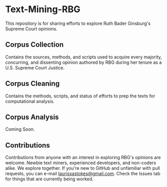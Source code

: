 # Text-Mining-RBG
This repository is for sharing efforts to explore Ruth Bader Ginsburg's Supreme Court opinions.

**Corpus Collection**
---
Contains the sources, methods, and scripts used to acquire every majority, concurring, and dissenting opinion authored by RBG during her tenure as a U.S. Supreme Court Justice. 

**Corpus Cleaning**
---
Contains the methods, scripts, and status of efforts to prep the texts for computational analysis. 

**Corpus Analysis**
---
Coming Soon. 

**Contributions**
---
Contributions from anyone with an interest in exploring RBG's opinions are welcome. Newbie text miners, experienced developers, and non-coders alike. We explore together. If you're new to GitHub and unfamiliar with pull requests, you can e-mail laurissastokes@gmail.com. Check the Issues tab for things that are currently being worked. 
